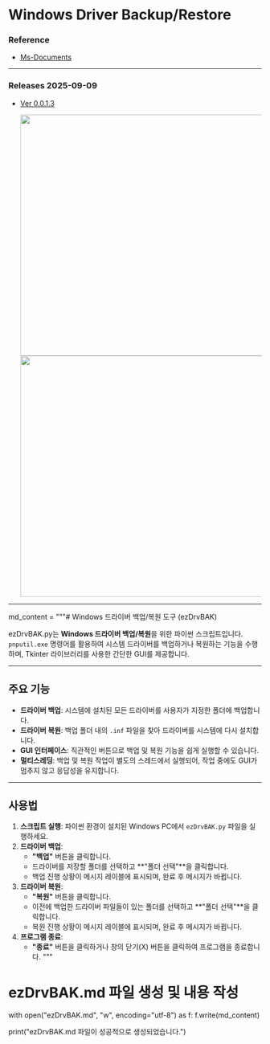 <h1 align="left">Windows Driver Backup/Restore
<br>
  
### Reference
  
- [Ms-Documents](https://learn.microsoft.com/en-us/windows-hardware/drivers/devtest/pnputil)

---
### Releases 2025-09-09
- [Ver 0.0.1.3](https://github.com/gloriouslegacy/ezDrvBAK/releases)

  <img src="https://github.com/user-attachments/assets/b7aeced2-cf67-4cb9-a4df-00e8f7a0ad95" width="640" height="480"/>
  
  <img src="https://github.com/user-attachments/assets/88de140b-36fc-404b-a36b-df6058b954a7" width="640" height="480"/>

---


md_content = """# Windows 드라이버 백업/복원 도구 (ezDrvBAK)

ezDrvBAK.py는 **Windows 드라이버 백업/복원**을 위한 파이썬 스크립트입니다. `pnputil.exe` 명령어를 활용하여 시스템 드라이버를 백업하거나 복원하는 기능을 수행하며, Tkinter 라이브러리를 사용한 간단한 GUI를 제공합니다.

---

## 주요 기능
* **드라이버 백업**: 시스템에 설치된 모든 드라이버를 사용자가 지정한 폴더에 백업합니다.
* **드라이버 복원**: 백업 폴더 내의 `.inf` 파일을 찾아 드라이버를 시스템에 다시 설치합니다.
* **GUI 인터페이스**: 직관적인 버튼으로 백업 및 복원 기능을 쉽게 실행할 수 있습니다.
* **멀티스레딩**: 백업 및 복원 작업이 별도의 스레드에서 실행되어, 작업 중에도 GUI가 멈추지 않고 응답성을 유지합니다.

---

## 사용법
1.  **스크립트 실행**: 파이썬 환경이 설치된 Windows PC에서 `ezDrvBAK.py` 파일을 실행하세요.
2.  **드라이버 백업**:
    * **"백업"** 버튼을 클릭합니다.
    * 드라이버를 저장할 폴더를 선택하고 **"폴더 선택"**을 클릭합니다.
    * 백업 진행 상황이 메시지 레이블에 표시되며, 완료 후 메시지가 바뀝니다.
3.  **드라이버 복원**:
    * **"복원"** 버튼을 클릭합니다.
    * 이전에 백업한 드라이버 파일들이 있는 폴더를 선택하고 **"폴더 선택"**을 클릭합니다.
    * 복원 진행 상황이 메시지 레이블에 표시되며, 완료 후 메시지가 바뀝니다.
4.  **프로그램 종료**:
    * **"종료"** 버튼을 클릭하거나 창의 닫기(X) 버튼을 클릭하여 프로그램을 종료합니다.
"""

# ezDrvBAK.md 파일 생성 및 내용 작성
with open("ezDrvBAK.md", "w", encoding="utf-8") as f:
    f.write(md_content)

print("ezDrvBAK.md 파일이 성공적으로 생성되었습니다.")


